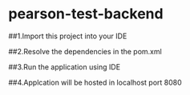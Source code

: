 # pearson-test-backend

##1.Import this project into your IDE

##2.Resolve the dependencies in the pom.xml

##3.Run the application using IDE

##4.Applcation will be hosted in localhost port 8080
